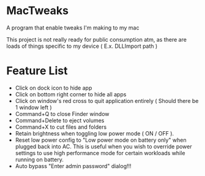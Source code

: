 # MacTweaks
A program that enable tweaks I'm making to my mac

This project is not really ready for public consumption atm, as there are loads of things specific to my device ( E.x. DLLImport path )

# Feature List
- Click on dock icon to hide app
- Click on bottom right corner to hide all apps
- Click on window's red cross to quit application entirely ( Should there be 1 window left )
- Command+Q to close Finder window
- Command+Delete to eject volumes
- Command+X to cut files and folders
- Retain brightness when toggling low power mode ( ON / OFF ).
- Reset low power config to "Low power mode on battery only" when plugged back into AC. This is useful when you wish to override power settings to use high performance mode for certain workloads while running on battery.
- Auto bypass "Enter admin password" dialog!!!

